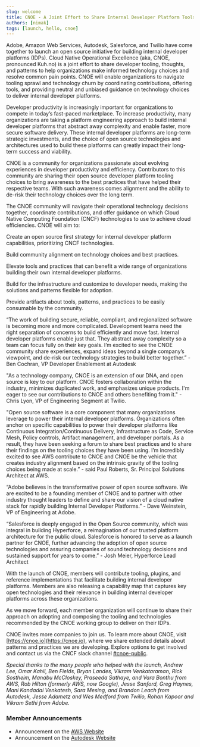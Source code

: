```yaml
---
slug: welcome
title: CNOE - A Joint Effort to Share Internal Developer Platform Tools and Best Practices.
authors: [nimak]
tags: [launch, hello, cnoe]
---
```


Adobe, Amazon Web Services, Autodesk, Salesforce, and Twilio have come together to launch an open source initiative for building internal developer platforms (IDPs). Cloud Native Operational Excellence (aka, CNOE, pronounced Kuh.no) is a joint effort to share developer tooling, thoughts, and patterns to help organizations make informed technology choices and resolve common pain points. CNOE will enable organizations to navigate tooling sprawl and technology churn by coordinating contributions, offering tools, and providing neutral and unbiased guidance on technology choices to deliver internal developer platforms.  

Developer productivity is increasingly important for organizations to compete in today’s fast-paced marketplace. To increase productivity, many organizations are taking a platform engineering approach to build internal developer platforms that abstract away complexity and enable faster, more secure software delivery. These internal developer platforms are long-term strategic investments, and the choice of open source technologies and architectures used to build these platforms can greatly impact their long-term success and viability. 

CNOE is a community for organizations passionate about evolving experiences in developer productivity and efficiency. Contributors to this community are sharing their open source developer platform tooling choices to bring awareness to the best practices that have helped their respective teams. With such awareness comes alignment and the ability to de-risk their technology choices over the long term. 

The CNOE community will navigate their operational technology decisions together, coordinate contributions, and offer guidance on which Cloud Native Computing Foundation (CNCF) technologies to use to achieve cloud efficiencies. CNOE will aim to: 

Create an open source first strategy for internal developer platform capabilities, prioritizing CNCF technologies. 

Build community alignment on technology choices and best practices. 

Elevate tools and practices that can benefit a wide range of organizations building their own internal developer platforms. 

Build for the infrastructure and customize to developer needs, making the solutions and patterns flexible for adoption. 

Provide artifacts about tools, patterns, and practices to be easily consumable by the community.   

“The work of building secure, reliable, compliant, and regionalized software is becoming more and more complicated. Development teams need the right separation of concerns to build efficiently and move fast. Internal developer platforms enable just that. They abstract away complexity so a team can focus fully on their key goals. I’m excited to see the CNOE community share experiences, expand ideas beyond a single company’s viewpoint, and de-risk our technology strategies to build better together.” - Ben Cochran, VP Developer Enablement at Autodesk 

"As a technology company, CNOE is an extension of our DNA, and open source is key to our platform. CNOE fosters collaboration within the industry, minimizes duplicated work, and emphasizes unique products. I'm eager to see our contributions to CNOE and others benefiting from it." - Chris Lyon, VP of Engineering Segment at Twilio. 

"Open source software is a core component that many organizations leverage to power their internal developer platforms. Organizations often anchor on specific capabilities to power their developer platforms like Continuous Integration/Continuous Delivery, Infrastructure as Code, Service Mesh, Policy controls, Artifact management, and developer portals. As a result, they have been seeking a forum to share best practices and to share their findings on the tooling choices they have been using. I’m incredibly excited to see AWS contribute to CNOE and CNOE be the vehicle that creates industry alignment based on the intrinsic gravity of the tooling choices being made at scale.” - said Paul Roberts, Sr. Principal Solutions Architect at AWS. 

“Adobe believes in the transformative power of open source software.  We are excited to be a founding member of CNOE and to partner with other industry thought leaders to define and share our vision of a cloud native stack for rapidly building Internal Developer Platforms.” - Dave Weinstein, VP of Engineering at Adobe. 

“Salesforce is deeply engaged in the Open Source community, which was integral in building Hyperforce, a reimagination of our trusted platform architecture for the public cloud. Salesforce is honored to serve as a launch partner for CNOE, further advancing the adoption of open source technologies and assuring companies of sound technology decisions and sustained support for years to come.” - Josh Meier, Hyperforce Lead Architect 

With the launch of CNOE, members will contribute tooling, plugins, and reference implementations that facilitate building internal developer platforms. Members are also releasing a capability map that captures key open technologies and their relevance in building internal developer platforms across these organizations. 

As we move forward, each member organization will continue to share their approach on adopting and composing the tooling and technologies recommended by the CNOE working group to deliver on their IDPs.  

CNOE invites more companies to join us. To learn more about CNOE, visit [https://cnoe.io](https://cnoe.io), where we share extended details about patterns and practices we are developing. Explore options to get involved and contact us via the CNCF slack channel [#cnoe-public](https://cloud-native.slack.com/archives/C05TN9WFN5S).

_Special thanks to the many people who helped with the launch, Andrew Lee, Omar Kahil, Ben Fields, Bryan Landes, Vikram Venkataraman, Rick Sostheim, Manabu McCloskey, Praseeda Sathaye, and Vara Bonthu from AWS, Rob Hilton (formerly AWS, now Google), Jesse Sanford, Greg Haynes, Mani Kandadai Venkatesh, Sara Mesing, and Brandon Leach from Autodesk, Jesse Adametz and Wes Medford from Twilio, Rohan Kapoor and Vikram Sethi from Adobe._

### Member Announcements

- Announcement on the [AWS Website](https://aws.amazon.com/blogs/opensource/cloud-native-operational-excellence-cnoe-a-joint-effort-to-share-internal-developer-platform-tools-and-best-practices)
- Announcement on the [Autodesk
  Website](https://forums.autodesk.com/t5/engineering-hub-blog/cloud-native-operational-excellence-cnoe-a-joint-effort-to-share/ba-p/12282822)

